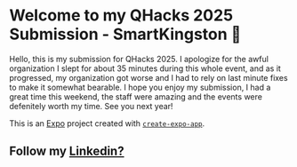 # Welcome to my QHacks 2025 Submission - SmartKingston 👋

Hello, this is my submission for QHacks 2025. I apologize for the awful organization
I slept for about 35 minutes during this whole event, and as it progressed, my organization got worse and I had to rely on last minute fixes to make it somewhat bearable. I hope you enjoy my submission, I had a great time this weekend, the staff were amazing and the events were defenitely worth my time. See you next year!


This is an [Expo](https://expo.dev) project created with [`create-expo-app`](https://www.npmjs.com/package/create-expo-app).


## Follow my [Linkedin?](https://www.linkedin.com/in/7shep)
